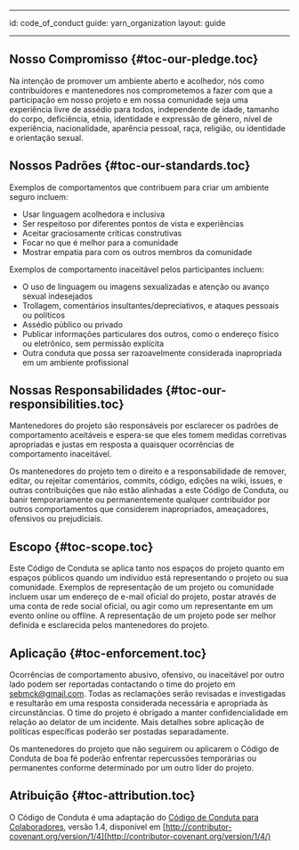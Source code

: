 * * *

id: code_of_conduct guide: yarn_organization layout: guide

* * *

## Nosso Compromisso [](#toc-our-pledge){#toc-our-pledge.toc}

Na intenção de promover um ambiente aberto e acolhedor, nós como contribuidores e mantenedores nos comprometemos a fazer com que a participação em nosso projeto e em nossa comunidade seja uma experiência livre de assédio para todos, independente de idade, tamanho do corpo, deficiência, etnia, identidade e expressão de gênero, nível de experiência, nacionalidade, aparência pessoal, raça, religião, ou identidade e orientação sexual.

## Nossos Padrões [](#toc-our-standards){#toc-our-standards.toc}

Exemplos de comportamentos que contribuem para criar um ambiente seguro incluem:

* Usar linguagem acolhedora e inclusiva
* Ser respeitoso por diferentes pontos de vista e experiências
* Aceitar graciosamente críticas construtivas
* Focar no que é melhor para a comunidade
* Mostrar empatia para com os outros membros da comunidade

Exemplos de comportamento inaceitável pelos participantes incluem:

* O uso de linguagem ou imagens sexualizadas e atenção ou avanço sexual indesejados
* Trollagem, comentários insultantes/depreciativos, e ataques pessoais ou políticos
* Assédio público ou privado
* Publicar informações particulares dos outros, como o endereço físico ou eletrônico, sem permissão explícita
* Outra conduta que possa ser razoavelmente considerada inapropriada em um ambiente profissional

## Nossas Responsabilidades [](#toc-our-responsibilities){#toc-our-responsibilities.toc}

Mantenedores do projeto são responsáveis por esclarecer os padrões de comportamento aceitáveis e espera-se que eles tomem medidas corretivas apropriadas e justas em resposta a quaisquer ocorrências de comportamento inaceitável.

Os mantenedores do projeto tem o direito e a responsabilidade de remover, editar, ou rejeitar comentários, commits, código, edições na wiki, issues, e outras contribuições que não estão alinhadas a este Código de Conduta, ou banir temporariamente ou permanentemente qualquer contribuidor por outros comportamentos que considerem inapropriados, ameaçadores, ofensivos ou prejudiciais.

## Escopo [](#toc-scope){#toc-scope.toc}

Este Código de Conduta se aplica tanto nos espaços do projeto quanto em espaços públicos quando um indivíduo está representando o projeto ou sua comunidade. Exemplos de representação de um projeto ou comunidade incluem usar um endereço de e-mail oficial do projeto, postar através de uma conta de rede social oficial, ou agir como um representante em um evento online ou offline. A representação de um projeto pode ser melhor definida e esclarecida pelos mantenedores do projeto.

## Aplicação [](#toc-enforcement){#toc-enforcement.toc}

Ocorrências de comportamento abusivo, ofensivo, ou inaceitável por outro lado podem ser reportadas contactando o time do projeto em sebmck@gmail.com. Todas as reclamações serão revisadas e investigadas e resultarão em uma resposta considerada necessária e apropriada às circunstâncias. O time do projeto é obrigado a manter confidencialidade em relação ao delator de um incidente. Mais detalhes sobre aplicação de políticas específicas poderão ser postadas separadamente.

Os mantenedores do projeto que não seguirem ou aplicarem o Código de Conduta de boa fé poderão enfrentar repercussões temporárias ou permanentes conforme determinado por um outro líder do projeto.

## Atribuição [](#toc-attribution){#toc-attribution.toc}

O Código de Conduta é uma adaptação do [Código de Conduta para Colaboradores](http://contributor-covenant.org), versão 1.4, disponível em [http://contributor-covenant.org/version/1/4](http://contributor-covenant.org/version/1/4/)
